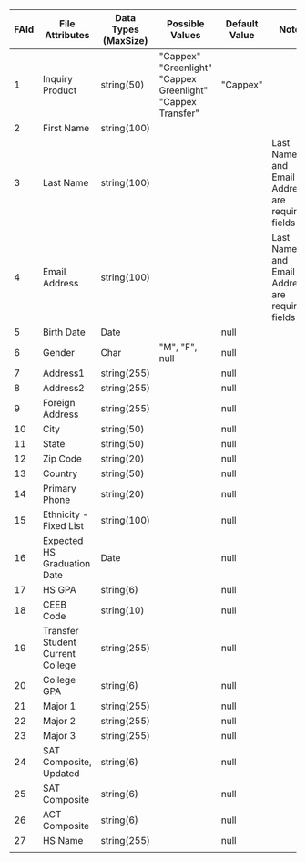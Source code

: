 | FAId | File Attributes                  | Data Types (MaxSize) | Possible Values                                                      | Default Value | Note                                            |
| ---- | -------------------------------- | -------------------- | -------------------------------------------------------------------- | ------------- | ----------------------------------------------- |
| 1    | Inquiry Product                  | string(50)           | "Cappex"<br>"Greenlight"<br>"Cappex Greenlight"<br>"Cappex Transfer" | "Cappex"      |                                                 |
| 2    | First Name                       | string(100)          |                                                                      |               |                                                 |
| 3    | Last Name                        | string(100)          |                                                                      |               | Last Name and Email Address are required fields |
| 4    | Email Address                    | string(100)          |                                                                      |               | Last Name and Email Address are required fields |
| 5    | Birth Date                       | Date                 |                                                                      | null          |                                                 |
| 6    | Gender                           | Char                 | "M", "F", null                                                       | null          |                                                 |
| 7    | Address1                         | string(255)          |                                                                      | null          |                                                 |
| 8    | Address2                         | string(255)          |                                                                      | null          |                                                 |
| 9    | Foreign Address                  | string(255)          |                                                                      | null          |                                                 |
| 10   | City                             | string(50)           |                                                                      | null          |                                                 |
| 11   | State                            | string(50)           |                                                                      | null          |                                                 |
| 12   | Zip Code                         | string(20)           |                                                                      | null          |                                                 |
| 13   | Country                          | string(50)           |                                                                      | null          |                                                 |
| 14   | Primary Phone                    | string(20)           |                                                                      | null          |                                                 |
| 15   | Ethnicity - Fixed List           | string(100)          |                                                                      | null          |                                                 |
| 16   | Expected HS Graduation Date      | Date                 |                                                                      | null          |                                                 |
| 17   | HS GPA                           | string(6)            |                                                                      | null          |                                                 |
| 18   | CEEB Code                        | string(10)           |                                                                      | null          |                                                 |
| 19   | Transfer Student Current College | string(255)          |                                                                      | null          |                                                 |
| 20   | College GPA                      | string(6)            |                                                                      | null          |                                                 |
| 21   | Major 1                          | string(255)          |                                                                      | null          |                                                 |
| 22   | Major 2                          | string(255)          |                                                                      | null          |                                                 |
| 23   | Major 3                          | string(255)          |                                                                      | null          |                                                 |
| 24   | SAT Composite, Updated           | string(6)            |                                                                      | null          |                                                 |
| 25   | SAT Composite                    | string(6)            |                                                                      | null          |                                                 |
| 26   | ACT Composite                    | string(6)            |                                                                      | null          |                                                 |
| 27   | HS Name                          | string(255)          |                                                                      | null          |                                                 |
|      |                                  |                      |                                                                      |               |                                                 |
